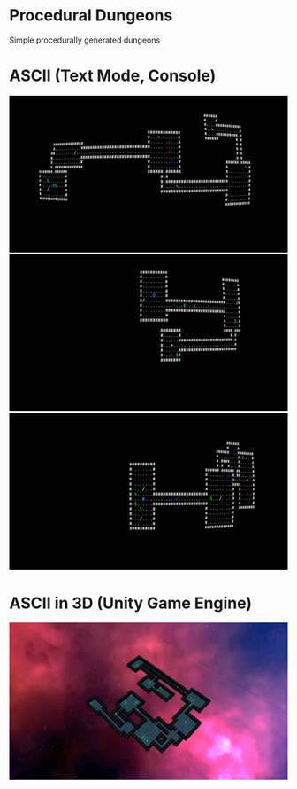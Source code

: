 # Procedural Dungeons
 Simple procedurally generated dungeons

# ASCII (Text Mode, Console)
<img alt="" src="./images/ascii1.png" />
<img alt="" src="./images/ascii2.png" />
<img alt="" src="./images/ascii3.png" />

# ASCII in 3D (Unity Game Engine)
<img alt="" src="./images/ascii_3d.png" />
